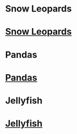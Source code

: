 # Snow Leopards

[Snow Leopards](Leopards.md)
=======

# Pandas

[Pandas](Pandas.md)
=======

# Jellyfish

[Jellyfish](Jellyfish.md)
=======
